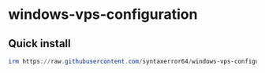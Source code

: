 # windows-vps-configuration

## Quick install

```powershell
irm https://raw.githubusercontent.com/syntaxerror64/windows-vps-configuration/main/setup.ps1 | iex
```
